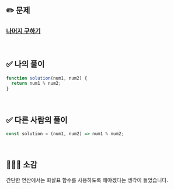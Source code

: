 ## ✏️ 문제

### [나머지 구하기](https://school.programmers.co.kr/learn/courses/30/lessons/120810)

<br>

## ✅ 나의 풀이

```javascript
function solution(num1, num2) {
  return num1 % num2;
}
```

<br>

## ✅ 다른 사람의 풀이

```javascript
const solution = (num1, num2) => num1 % num2;
```

<br>

## 💁🏻‍♀️ 소감

간단한 연산에서는 화살표 함수를 사용하도록 해야겠다는 생각이 들었습니다.
